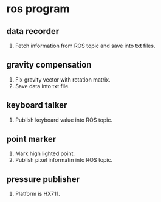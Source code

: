 # ros program

## data recorder

1. Fetch information from ROS topic and save into txt files.

## gravity compensation

1. Fix gravity vector with rotation matrix.
2. Save data into txt file.

## keyboard talker

1. Publish keyboard value into ROS topic.

## point marker

1. Mark high lighted point.
2. Publish pixel informatin into ROS topic.

## pressure publisher

1. Platform is HX711.
